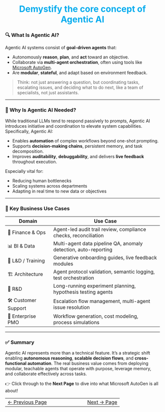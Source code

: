 <div align="center" style="color:#00acee">
  <h1>Demystify the core concept of Agentic AI</h1>
</div>

### 🔍 What Is Agentic AI?
Agentic AI systems consist of **goal-driven agents** that:
- Autonomously **reason**, **plan**, and **act** toward an objective.
- Collaborate via **multi-agent orchestration**, often using tools like [Microsoft AutoGen](https://microsoft.github.io/autogen/stable/index.html).
- Are **modular**, **stateful**, and adapt based on environment feedback.

> Think: not just answering a question, but coordinating tasks, escalating issues, and deciding what to do next, like a team of specialists, not just assistants.
---

### 🚀 Why Is Agentic AI Needed?
While traditional LLMs tend to respond passively to prompts, Agentic AI introduces initiative and coordination to elevate system capabilities. Specifically, Agentic AI:
- Enables **automation** of complex workflows beyond one-shot prompting.
- Supports **decision-making chains**, persistent memory, and task decomposition.
- Improves **auditability**, **debuggability**, and delivers **live feedback** throughout execution.


Especially vital for:
- Reducing human bottlenecks
- Scaling systems across departments
- Adapting in real time to new data or objectives
---

### 💼 Key Business Use Cases
| Domain               | Use Case                                                       |
|----------------------|----------------------------------------------------------------|
| 🧾 Finance & Ops      | Agent-led audit trail review, compliance checks, reconciliation |
| 📊 BI & Data          | Multi-agent data pipeline QA, anomaly detection, auto-reporting |
| 🧠 L&D / Training     | Generative onboarding guides, live feedback modules             |
| 🏗️ Architecture       | Agent protocol validation, semantic logging, test orchestration |
| 🧪 R&D                | Long-running experiment planning, hypothesis testing agents     |
| 🛠️ Customer Support   | Escalation flow management, multi-agent issue resolution        |
| 🏢 Enterprise PMO     | Workflow generation, cost modeling, process simulations         |

---


###  ✅ Summary
Agentic AI represents more than a technical feature. It’s a strategic shift enabling **autonomous reasoning**, **scalable decision flows**, and **cross-functional automation**. The real business value comes from deploying modular, teachable agents that operate with purpose, leverage memory, and collaborate effectively across tasks.


👉 Click through to the **Next Page** to dive into what Microsoft AutoGen is all about!

<table width="100%">
  <tr>
    <td align="left" style="white-space: nowrap;">
      <a href="../index.md">← Previous Page</a>
    </td>
    <td style="width: 100px;"></td> <!-- Blank column for separation -->
    <td align="right" style="white-space: nowrap;">
      <a href="../pages/autogenintro.md">Next → Page</a>
    </td>
  </tr>
</table>
